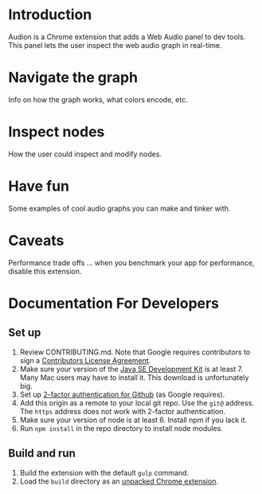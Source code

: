 # Introduction

Audion is a Chrome extension that adds a Web Audio panel to dev tools. This panel lets the user inspect the web audio graph in real-time.

# Navigate the graph

Info on how the graph works, what colors encode, etc.

# Inspect nodes

How the user could inspect and modify nodes.

# Have fun

Some examples of cool audio graphs you can make and tinker with.

# Caveats

Performance trade offs ... when you benchmark your app for performance, disable this extension.

# Documentation For Developers

## Set up
1. Review CONTRIBUTING.md. Note that Google requires contributors to sign a [Contributors License Agreement](https://cla.developers.google.com/about/google-individual).
2. Make sure your version of the [Java SE Development Kit](http://www.oracle.com/technetwork/java/javase/downloads/index.html) is at least 7. Many Mac users may have to install it. This download is unfortunately big.
3. Set up [2-factor authentication for Github](https://github.com/blog/1614-two-factor-authentication) (as Google requires).
4. Add this origin as a remote to your local git repo. Use the `git@` address. The `https` address does not work with 2-factor authentication.
5. Make sure your version of node is at least 6. Install npm if you lack it.
6. Run `npm install` in the repo directory to install node modules.

## Build and run

1. Build the extension with the default `gulp` command.
2. Load the `build` directory as an [unpacked Chrome extension](https://developer.chrome.com/extensions/getstarted#unpacked).
